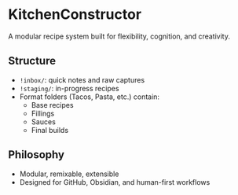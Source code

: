 # KitchenConstructor

A modular recipe system built for flexibility, cognition, and creativity.

## Structure

- `!inbox/`: quick notes and raw captures
- `!staging/`: in-progress recipes
- Format folders (Tacos, Pasta, etc.) contain:
  - Base recipes
  - Fillings
  - Sauces
  - Final builds

## Philosophy

- Modular, remixable, extensible
- Designed for GitHub, Obsidian, and human-first workflows
